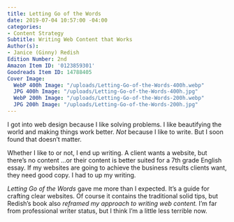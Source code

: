 ```yaml
---
title: Letting Go of the Words
date: 2019-07-04 10:57:00 -04:00
categories:
- Content Strategy
Subtitle: Writing Web Content that Works
Author(s):
- Janice (Ginny) Redish
Edition Number: 2nd
Amazon Item ID: '0123859301'
Goodreads Item ID: 14788405
Cover Image:
  WebP 400h Image: "/uploads/Letting-Go-of-the-Words-400h.webp"
  JPG 400h Image: "/uploads/Letting-Go-of-the-Words-400h.jpg"
  WebP 200h Image: "/uploads/Letting-Go-of-the-Words-200h.webp"
  JPG 200h Image: "/uploads/Letting-Go-of-the-Words-200h.jpg"
---
```


I got into web design because I like solving problems. I like beautifying the world and making things work better. *Not* because I like to write. But I soon found that doesn’t matter.

Whether I like to or not, I end up writing. A client wants a website, but there’s no content …or their content is better suited for a 7th grade English essay. If my websites are going to achieve the business results clients want, they need good copy. I had to up my writing.

*Letting Go of the Words* gave me more than I expected. It’s a guide for crafting clear websites. Of course it contains the traditional solid tips, but Redish’s book also *reframed my approach to writing web content.* I’m far from professional writer status, but I think I’m a little less terrible now.